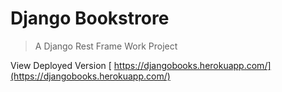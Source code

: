 # Django Bookstrore

> A Django Rest Frame Work Project


View Deployed Version [ https://djangobooks.herokuapp.com/](https://djangobooks.herokuapp.com/)
